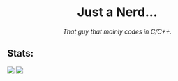 <h1 align=center>Just a Nerd...</h1>

<p align=center><i>That guy that mainly codes in C/C++.</i></p>

## Stats:

![](http://github-profile-summary-cards.vercel.app/api/cards/profile-details?username=DeLuks2006&theme=dark)
![](https://github-readme-stats.vercel.app/api/top-langs/?username=DeLuks2006&theme=dark&exclude_repo=deluks2006.github.io,dot-files,SimpleSite,Purr-Fetch,DNA-Quote-Bot)
